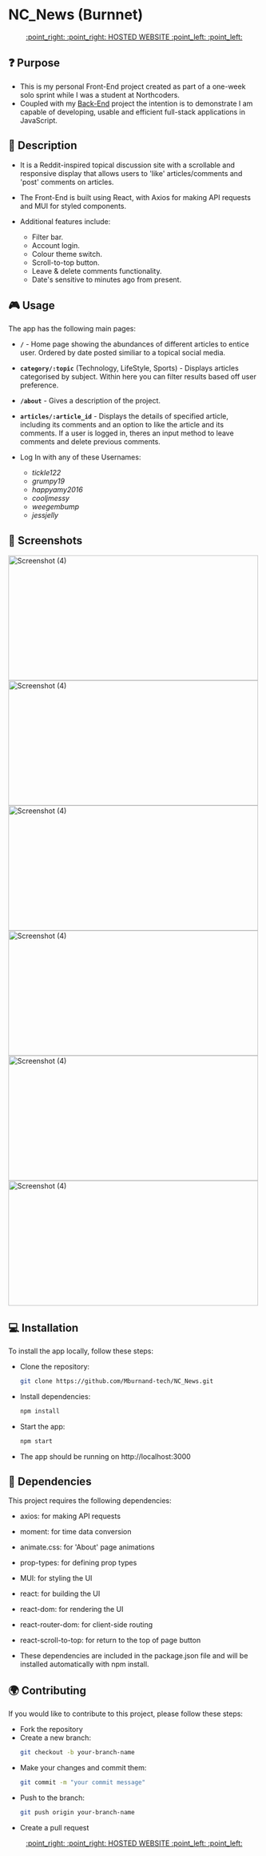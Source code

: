 # NC_News (Burnnet)
<div align="center"><a href='https://burnet-news.netlify.app/'> :point_right: :point_right: HOSTED WEBSITE :point_left: :point_left: <a></div>
  
## :question: Purpose

- This is my personal Front-End project created as part of a one-week solo sprint while I was a student at Northcoders. 
- Coupled with my [Back-End](https://github.com/Mburnand-tech/News_Server) project the intention is to demonstrate I am capable of developing, usable and efficient full-stack applications in JavaScript. 

## :memo: Description
  
- It is a Reddit-inspired topical discussion site with a scrollable and responsive display that allows users to 'like' articles/comments and 'post' comments on articles. 
- The Front-End is built using React, with Axios for making API requests and MUI for styled components. 
  
- Additional features include:
  - Filter bar.
  - Account login.
  - Colour theme switch.
  - Scroll-to-top button.
  - Leave & delete comments functionality.
  - Date's sensitive to minutes ago from present. 

## :video_game: Usage
  
The app has the following main pages:

- **`/`**  - Home page showing the abundances of different articles to entice user. Ordered by date posted similiar to a topical social media. 
- **`category/:topic`** (Technology, LifeStyle, Sports) - Displays articles categorised by subject. Within here you can filter results based off user preference. 
- **`/about`** - Gives a description of the project.
- **`articles/:article_id`** - Displays the details of specified article, including its comments and an option to like the article and its comments. If a user is logged in, theres an input method to leave comments and delete previous comments. 

- Log In with any of these Usernames:
  - *tickle122*
  - *grumpy19*
  - *happyamy2016*
  - *cooljmessy*
  - *weegembump*
  - *jessjelly*

## 📸 Screenshots

<img width="500" height="250" alt="Screenshot (4)" src="https://github.com/Mburnand-tech/NC_News/assets/82216191/b6f9edfc-4025-43d7-9a2c-a86c18910976">

<img width="500" height="250" alt="Screenshot (4)" src="https://github.com/Mburnand-tech/NC_News/assets/82216191/01e00fbf-6331-4620-b84e-52986dd435bd">

<img width="500" height="250" alt="Screenshot (4)" src="https://github.com/Mburnand-tech/NC_News/assets/82216191/2fe60887-6e16-4067-a78d-01d7c3842e2a">

<img width="500" height="250" alt="Screenshot (4)" src="https://github.com/Mburnand-tech/NC_News/assets/82216191/85700fdc-3122-44ff-ba73-7c3032f7e967">

<img width="500" height="250" alt="Screenshot (4)" src="https://github.com/Mburnand-tech/NC_News/assets/82216191/55759a61-4213-4bb7-b142-7264ea32e4f7">

<img width="500" height="250" alt="Screenshot (4)" src="https://github.com/Mburnand-tech/NC_News/assets/82216191/c6eae56d-04be-4688-b1d5-a10f50493250">


## :computer: Installation
  
To install the app locally, follow these steps:

- Clone the repository: 
  ```bash
  git clone https://github.com/Mburnand-tech/NC_News.git
  ```
- Install dependencies: 
  ```bash 
  npm install
  ```
- Start the app: 
  ```bash
  npm start
  ```
- The app should be running on http://localhost:3000
  
## :scroll: Dependencies
  
This project requires the following dependencies:

- axios: for making API requests
- moment: for time data conversion
- animate.css: for 'About' page animations
- prop-types: for defining prop types
- MUI: for styling the UI
- react: for building the UI
- react-dom: for rendering the UI
- react-router-dom: for client-side routing
- react-scroll-to-top: for return to the top of page button

- These dependencies are included in the package.json file and will be installed automatically with npm install.

## :earth_africa: Contributing
  
If you would like to contribute to this project, please follow these steps:

- Fork the repository
- Create a new branch: 
  ```bash
  git checkout -b your-branch-name
  ```
- Make your changes and commit them: 
  ```bash
  git commit -m "your commit message"
  ```
- Push to the branch: 
  ```bash
  git push origin your-branch-name
  ```
- Create a pull request

<!-- notes

- home page is ordered by date posted

- dates are sensitive to the minute. 

- can delete comment if logged in as the same user

- list all possible users to log in as  -->
                                                                         

<div align="center"><a href='https://burnet-news.netlify.app/'> :point_right: :point_right: HOSTED WEBSITE :point_left: :point_left: <a></div>
  

